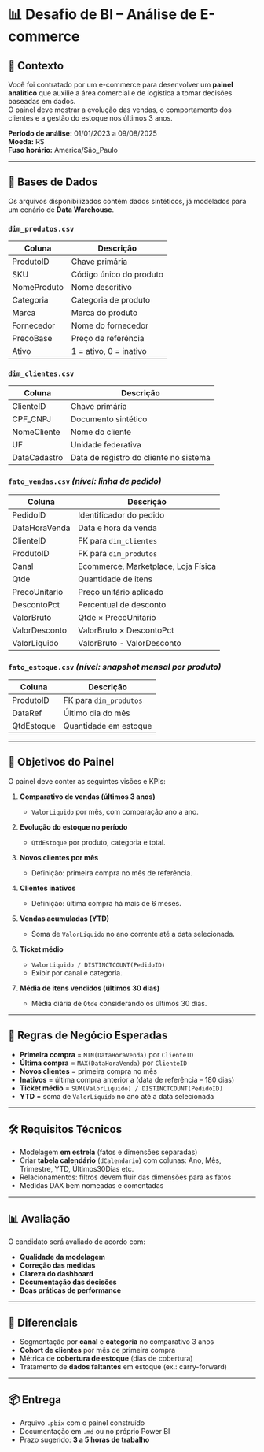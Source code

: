 
# 📊 Desafio de BI – Análise de E-commerce

## 📌 Contexto
Você foi contratado por um e-commerce para desenvolver um **painel analítico** que auxilie a área comercial e de logística a tomar decisões baseadas em dados.  
O painel deve mostrar a evolução das vendas, o comportamento dos clientes e a gestão do estoque nos últimos 3 anos.

**Período de análise:** 01/01/2023 a 09/08/2025  
**Moeda:** R$  
**Fuso horário:** America/São_Paulo

---

## 📂 Bases de Dados
Os arquivos disponibilizados contêm dados sintéticos, já modelados para um cenário de **Data Warehouse**.

### `dim_produtos.csv`
| Coluna       | Descrição |
|--------------|-----------|
| ProdutoID    | Chave primária |
| SKU          | Código único do produto |
| NomeProduto  | Nome descritivo |
| Categoria    | Categoria de produto |
| Marca        | Marca do produto |
| Fornecedor   | Nome do fornecedor |
| PrecoBase    | Preço de referência |
| Ativo        | 1 = ativo, 0 = inativo |

### `dim_clientes.csv`
| Coluna       | Descrição |
|--------------|-----------|
| ClienteID    | Chave primária |
| CPF_CNPJ     | Documento sintético |
| NomeCliente  | Nome do cliente |
| UF           | Unidade federativa |
| DataCadastro | Data de registro do cliente no sistema |

### `fato_vendas.csv` *(nível: linha de pedido)*
| Coluna         | Descrição |
|----------------|-----------|
| PedidoID       | Identificador do pedido |
| DataHoraVenda  | Data e hora da venda |
| ClienteID      | FK para `dim_clientes` |
| ProdutoID      | FK para `dim_produtos` |
| Canal          | Ecommerce, Marketplace, Loja Física |
| Qtde           | Quantidade de itens |
| PrecoUnitario  | Preço unitário aplicado |
| DescontoPct    | Percentual de desconto |
| ValorBruto     | Qtde × PrecoUnitario |
| ValorDesconto  | ValorBruto × DescontoPct |
| ValorLiquido   | ValorBruto - ValorDesconto |

### `fato_estoque.csv` *(nível: snapshot mensal por produto)*
| Coluna       | Descrição |
|--------------|-----------|
| ProdutoID    | FK para `dim_produtos` |
| DataRef      | Último dia do mês |
| QtdEstoque   | Quantidade em estoque |

---

## 🎯 Objetivos do Painel
O painel deve conter as seguintes visões e KPIs:

1. **Comparativo de vendas (últimos 3 anos)**  
   - `ValorLiquido` por mês, com comparação ano a ano.

2. **Evolução do estoque no período**  
   - `QtdEstoque` por produto, categoria e total.

3. **Novos clientes por mês**  
   - Definição: primeira compra no mês de referência.

4. **Clientes inativos**  
   - Definição: última compra há mais de 6 meses.

5. **Vendas acumuladas (YTD)**  
   - Soma de `ValorLiquido` no ano corrente até a data selecionada.

6. **Ticket médio**  
   - `ValorLiquido / DISTINCTCOUNT(PedidoID)`  
   - Exibir por canal e categoria.

7. **Média de itens vendidos (últimos 30 dias)**  
   - Média diária de `Qtde` considerando os últimos 30 dias.

---

## 📏 Regras de Negócio Esperadas
- **Primeira compra** = `MIN(DataHoraVenda)` por `ClienteID`  
- **Última compra** = `MAX(DataHoraVenda)` por `ClienteID`  
- **Novos clientes** = primeira compra no mês  
- **Inativos** = última compra anterior a (data de referência – 180 dias)  
- **Ticket médio** = `SUM(ValorLiquido) / DISTINCTCOUNT(PedidoID)`  
- **YTD** = soma de `ValorLiquido` no ano até a data selecionada  

---

## 🛠 Requisitos Técnicos
- Modelagem **em estrela** (fatos e dimensões separadas)  
- Criar **tabela calendário** (`dCalendario`) com colunas: Ano, Mês, Trimestre, YTD, Últimos30Dias etc.  
- Relacionamentos: filtros devem fluir das dimensões para as fatos  
- Medidas DAX bem nomeadas e comentadas

---

## 📊 Avaliação
O candidato será avaliado de acordo com:
- **Qualidade da modelagem**  
- **Correção das medidas**  
- **Clareza do dashboard**  
- **Documentação das decisões**  
- **Boas práticas de performance**

---

## 🚀 Diferenciais
- Segmentação por **canal** e **categoria** no comparativo 3 anos  
- **Cohort de clientes** por mês de primeira compra  
- Métrica de **cobertura de estoque** (dias de cobertura)  
- Tratamento de **dados faltantes** em estoque (ex.: carry-forward)

---

## 📦 Entrega
- Arquivo `.pbix` com o painel construído  
- Documentação em `.md` ou no próprio Power BI  
- Prazo sugerido: **3 a 5 horas de trabalho**
